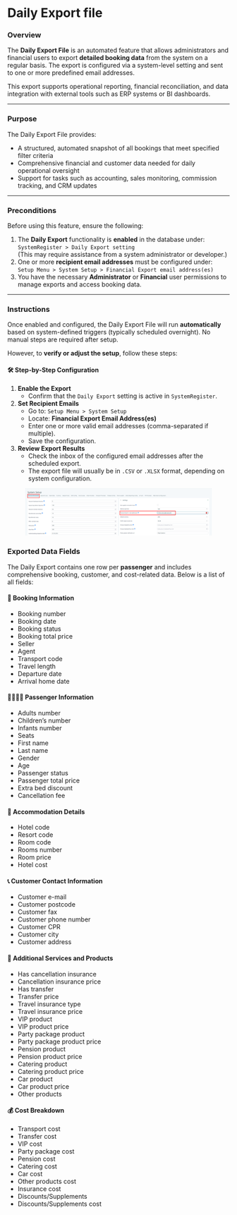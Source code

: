 # Daily Export file

### **Overview**

The **Daily Export File** is an automated feature that allows administrators and financial users to export **detailed booking data** from the system on a regular basis. The export is configured via a system-level setting and sent to one or more predefined email addresses.

This export supports operational reporting, financial reconciliation, and data integration with external tools such as ERP systems or BI dashboards.

***

### **Purpose**

The Daily Export File provides:

* A structured, automated snapshot of all bookings that meet specified filter criteria
* Comprehensive financial and customer data needed for daily operational oversight
* Support for tasks such as accounting, sales monitoring, commission tracking, and CRM updates

***

### **Preconditions**

Before using this feature, ensure the following:

1. The **Daily Export** functionality is **enabled** in the database under:\
   `SystemRegister > Daily Export setting`\
   (This may require assistance from a system administrator or developer.)
2. One or more **recipient email addresses** must be configured under:\
   `Setup Menu > System Setup > Financial Export email address(es)`
3. You have the necessary **Administrator** or **Financial** user permissions to manage exports and access booking data.

***

### **Instructions**

Once enabled and configured, the Daily Export File will run **automatically** based on system-defined triggers (typically scheduled overnight). No manual steps are required after setup.

However, to **verify or adjust the setup**, follow these steps:

#### 🛠 Step-by-Step Configuration

1. **Enable the Export**
   * Confirm that the `Daily Export` setting is active in `SystemRegister`.
2. **Set Recipient Emails**
   * Go to: `Setup Menu > System Setup`
   * Locate: **Financial Export Email Address(es)**
   * Enter one or more valid email addresses (comma-separated if multiple).
   * Save the configuration.
3. **Review Export Results**
   * Check the inbox of the configured email addresses after the scheduled export.
   * The export file will usually be in `.CSV` or `.XLSX` format, depending on system configuration.

<figure><img src=".gitbook/assets/image (16) (1) (1) (1) (1) (1) (1) (1) (1) (1) (1) (1) (1) (1) (1).png" alt=""><figcaption></figcaption></figure>

### **Exported Data Fields**

The Daily Export contains one row per **passenger** and includes comprehensive booking, customer, and cost-related data. Below is a list of all fields:

#### 🧾 **Booking Information**

* Booking number
* Booking date
* Booking status
* Booking total price
* Seller
* Agent
* Transport code
* Travel length
* Departure date
* Arrival home date

#### 👨‍👩‍👧‍👦 **Passenger Information**

* Adults number
* Children’s number
* Infants number
* Seats
* First name
* Last name
* Gender
* Age
* Passenger status
* Passenger total price
* Extra bed discount
* Cancellation fee

#### 🏨 **Accommodation Details**

* Hotel code
* Resort code
* Room code
* Rooms number
* Room price
* Hotel cost

#### 📞 **Customer Contact Information**

* Customer e-mail
* Customer postcode
* Customer fax
* Customer phone number
* Customer CPR
* Customer city
* Customer address

#### 💼 **Additional Services and Products**

* Has cancellation insurance
* Cancellation insurance price
* Has transfer
* Transfer price
* Travel insurance type
* Travel insurance price
* VIP product
* VIP product price
* Party package product
* Party package product price
* Pension product
* Pension product price
* Catering product
* Catering product price
* Car product
* Car product price
* Other products

#### 💰 **Cost Breakdown**

* Transport cost
* Transfer cost
* VIP cost
* Party package cost
* Pension cost
* Catering cost
* Car cost
* Other products cost
* Insurance cost
* Discounts/Supplements
* Discounts/Supplements cost
